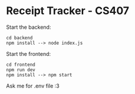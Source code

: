 # Receipt Tracker - CS407

Start the backend: 
```
cd backend
npm install --> node index.js
```


Start the frontend: 
```
cd frontend
npm run dev
npm install --> npm start 
```

Ask me for .env file :3

